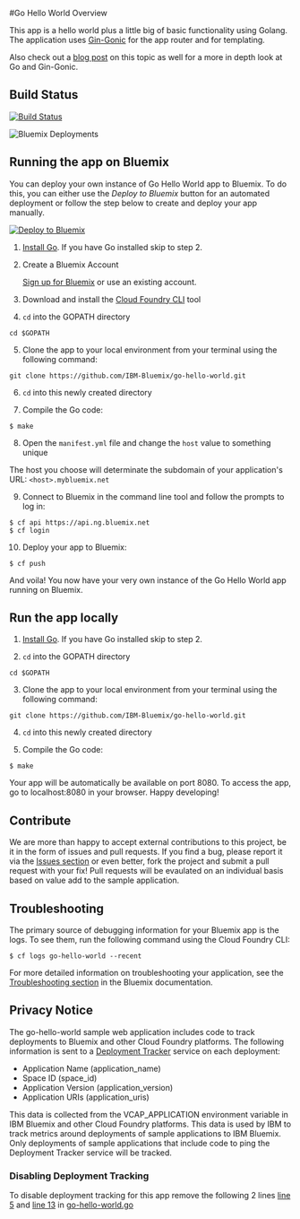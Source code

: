 #Go Hello World Overview

This app is a hello world plus a little big of basic functionality using Golang.
The application uses [Gin-Gonic][gin_gonic_url] for the app router and for templating.

Also check out a [blog post](https://developer.ibm.com/bluemix/2015/10/28/getting-started-with-golang-on-bluemix/) on this topic as well for a more in depth look at Go and Gin-Gonic.

## Build Status

[![Build Status](https://travis-ci.org/IBM-Bluemix/go-hello-world.svg?branch=master)](https://travis-ci.org/IBM-Bluemix/go-hello-world)

![Bluemix Deployments](https://deployment-tracker.mybluemix.net/stats/ec4f40db88c2905bab56e7d183b46d53/badge.svg)

## Running the app on Bluemix

You can deploy your own instance of Go Hello World app to Bluemix. To do this, you can either use the _Deploy to Bluemix_ button for an automated deployment or follow the step below to create and deploy your app manually.

[![Deploy to Bluemix](https://deployment-tracker.mybluemix.net/stats/ec4f40db88c2905bab56e7d183b46d53/button.svg)](https://bluemix.net/deploy?repository=https://github.com/IBM-Bluemix/go-hello-world.git)

1. [Install Go][go_install_url].  If you have Go installed skip to step 2.

2. Create a Bluemix Account

    [Sign up for Bluemix][bluemix_signup_url] or use an existing account.

3. Download and install the [Cloud Foundry CLI][cloud_foundry_url] tool


4. `cd` into the GOPATH directory

  ```
  cd $GOPATH
  ```

5. Clone the app to your local environment from your terminal using the following command:

  ```
  git clone https://github.com/IBM-Bluemix/go-hello-world.git
  ```

6. `cd` into this newly created directory

7. Compile the Go code:

  ```
  $ make
  ```

8. Open the `manifest.yml` file and change the `host` value to something unique

  The host you choose will determinate the subdomain of your application's URL:  `<host>.mybluemix.net`

9. Connect to Bluemix in the command line tool and follow the prompts to log in:

  ```
  $ cf api https://api.ng.bluemix.net
  $ cf login
  ```

10. Deploy your app to Bluemix:

  ```
  $ cf push
  ```


And voila! You now have your very own instance of the Go Hello World app running on Bluemix.

## Run the app locally

1. [Install Go][go_install_url].  If you have Go installed skip to step 2.

2. `cd` into the GOPATH directory

  ```
  cd $GOPATH
  ```

3. Clone the app to your local environment from your terminal using the following command:

  ```
  git clone https://github.com/IBM-Bluemix/go-hello-world.git
  ```

4. `cd` into this newly created directory

5. Compile the Go code:

  ```
  $ make
  ```

Your app will be automatically be available on port 8080. To access the app, go to localhost:8080 in your browser. Happy developing!

## Contribute
We are more than happy to accept external contributions to this project, be it in the form of issues and pull requests. If you find a bug, please report it via the [Issues section][issues_url] or even better, fork the project and submit a pull request with your fix! Pull requests will be evaulated on an individual basis based on value add to the sample application.

## Troubleshooting

The primary source of debugging information for your Bluemix app is the logs. To see them, run the following command using the Cloud Foundry CLI:

  ```
  $ cf logs go-hello-world --recent
  ```
For more detailed information on troubleshooting your application, see the [Troubleshooting section](https://www.ng.bluemix.net/docs/troubleshoot/tr.html) in the Bluemix documentation.

## Privacy Notice
The go-hello-world sample web application includes code to track deployments to Bluemix and other Cloud Foundry platforms. The following information is sent to a [Deployment Tracker](https://github.com/IBM-Bluemix/cf-deployment-tracker-service) service on each deployment:

* Application Name (application_name)
* Space ID (space_id)
* Application Version (application_version)
* Application URIs (application_uris)

This data is collected from the VCAP_APPLICATION environment variable in IBM Bluemix and other Cloud Foundry platforms. This data is used by IBM to track metrics around deployments of sample applications to IBM Bluemix. Only deployments of sample applications that include code to ping the Deployment Tracker service will be tracked.

### Disabling Deployment Tracking

To disable deployment tracking for this app remove the following 2 lines [line 5](https://github.com/IBM-Bluemix/go-hello-world/blob/master/go-hello-world.go#L5) and [line 13](https://github.com/IBM-Bluemix/go-hello-world/blob/master/go-hello-world.go#L13) in [go-hello-world.go](https://github.com/IBM-Bluemix/go-hello-world/blob/master/go-hello-world.go)

[bluemix_signup_url]: https://ibm.biz/go-hello-world-signup
[cloud_foundry_url]: https://github.com/cloudfoundry/cli/releases
[issues_url]: https://github.com/IBM-Bluemix/go-hello-world/issues
[gin_gonic_url]: https://github.com/gin-gonic/gin
[go_install_url]: https://golang.org/doc/install
